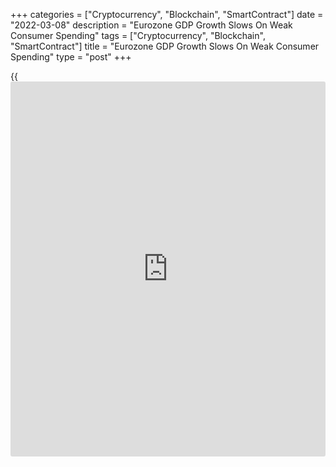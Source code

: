 +++
categories = ["Cryptocurrency", "Blockchain", "SmartContract"]
date = "2022-03-08"
description = "Eurozone GDP Growth Slows On Weak Consumer Spending"
tags = ["Cryptocurrency", "Blockchain", "SmartContract"]
title = "Eurozone GDP Growth Slows On Weak Consumer Spending"
type = "post"
+++

{{<iframe id="large-banner" src="https://www.bounty.group/#slide=4.0" width="100%" height="600" scrolling="no" style="border: 0px solid rgb(216, 221, 230); border-radius: 3px;">}}

Eurozone economic growth slowed in the fourth quarter, as initially
estimated, due to the fall in household spending, revised data from
Eurostat showed on Tuesday.

Gross domestic product grew 0.3 percent sequentially, following third
quarter's 2.3 percent expansion. The rate came in line with the
preliminary estimate published on February 15.

The expenditure-side breakdown showed that household spending decreased
0.6 percent, in contrast to the 4.5 percent increase a quarter ago.
Meanwhile, the growth in government spending rose to 0.5 percent from
0.3 percent.

Further, gross fixed capital formation rebounded 3.5 percent after
falling 0.9 percent in the third quarter. Exports and imports climbed
2.9 percent and 4.6 percent, respectively.

The contributions from the external balance were negative while the
contributions from changes in inventories were positive.

Among big-four economies, Germany contracted 0.3 percent in the fourth
quarter. Meanwhile, Spain expanded 2 percent after rising 2.6 percent.

At the same time, growth in France eased markedly to 0.7 percent from
3.1 percent. Likewise, Italy grew 0.6 percent, following the 2.5 percent
expansion logged a quarter ago.

The Euro area [economy][1] expanded 4.6 percent annually in the fourth
quarter, as estimated, after rising 4.0 percent in the previous quarter.  
  
In the whole year of 2021, the economy rebounded 5.3 percent after
contracting 6.4 percent in 2020.

The EU27 economy grew 0.4 percent on quarter, taking the annual growth
to 4.8 percent in the fourth quarter, data showed. Both quarterly and
annual rates matched preliminary estimate.

Data showed that employment in the currency bloc increased at a slower
pace of 0.5 percent sequentially, as previously estimated, following a
1.0 percent rise in the third quarter.

Year-on-year, growth in employment came in at 2.2 percent versus 2.1
percent in the previous period. The fourth quarter growth rate was
revised up from 2.1 percent.

For comments and feedback [contact](https://www.playgroundfx.com/contact/): editorial@rtt[news](https://www.letsplayfx.com/blog/forex-news-website/).com

[Economic News][1]

 **What parts of the world are seeing the best (and worst) economic
performances lately? Click[here][2] to check out our [Econ Scorecard][2]
and find out! See up-to-the-moment [ranking](https://www.playgroundfx.com/blog/crypto-exchange-ranking/)s for the best and worst
performers in [GDP][3], [unemployment rate][4], [inflation][5] and much
more.**

   1. www.rtt[news](https://www.letsplayfx.com/blog/forex-news-website/).com/Content/EconomicNews.aspx
   2. www.rtt[news](https://www.letsplayfx.com/blog/forex-news-website/).com/economic-scorecard/world-rank/unemployment-rate/highest-performance.aspx
   3. www.rtt[news](https://www.letsplayfx.com/blog/forex-news-website/).com/economic-scorecard/world-rank/GDP/highest-performance.aspx
   4. www.rtt[news](https://www.letsplayfx.com/blog/forex-news-website/).com/economic-scorecard/world-rank/unemployment-rate/lowest-performance.aspx
   5. www.rtt[news](https://www.letsplayfx.com/blog/forex-news-website/).com/economic-scorecard/world-rank/CPI/highest-performance.aspx